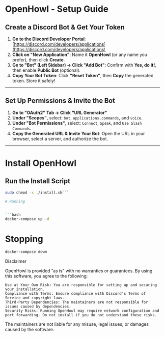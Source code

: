 # OpenHowl - Setup Guide

## Create a Discord Bot & Get Your Token

1. **Go to the Discord Developer Portal**: [https://discord.com/developers/applications](https://discord.com/developers/applications)
2. **Click on "New Application"**: Name it **OpenHowl** (or any name you prefer), then click **Create**.
3. **Go to "Bot" (Left Sidebar) → Click "Add Bot"**: Confirm with **Yes, do it!**, then enable **Public Bot** (optional).
4. **Copy Your Bot Token**: Click **"Reset Token"**, then **Copy** the generated token. Store it safely!

---

## Set Up Permissions & Invite the Bot

1. **Go to "OAuth2" Tab → Click "URL Generator"**
2. **Under "Scopes"**, select: `bot`, `applications.commands`, and `voice`.
3. **Under "Bot Permissions"**, select: `Connect`, `Speak`, and `Use Slash Commands`.
4. **Copy the Generated URL & Invite Your Bot**: Open the URL in your browser, select a server, and authorize the bot.

---

# Install OpenHowl

## Run the Install Script

```bash
sudo chmod -x ./install.sh```     

# Running 


```bash
docker-compose up -d

```
# Stopping 

```bash
docker-compose down

```
Disclaimer

OpenHowl is provided "as is" with no warranties or guarantees. By using this software, you agree to the following:

    Use at Your Own Risk: You are responsible for setting up and securing your installation.
    Compliance with Terms: Ensure compliance with Discord’s Terms of Service and copyright laws.
    Third-Party Dependencies: The maintainers are not responsible for issues caused by dependencies.
    Security Risks: Running OpenHowl may require network configuration and port forwarding. Do not install if you do not understand these risks.

The maintainers are not liable for any misuse, legal issues, or damages caused by the software.